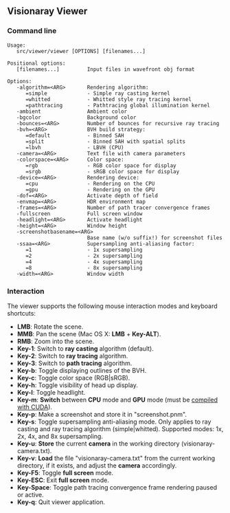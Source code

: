 Visionaray Viewer
-----------------

### Command line

```
Usage:
   src/viewer/viewer [OPTIONS] [filenames...]

Positional options:
   [filenames...]         Input files in wavefront obj format

Options:
   -algorithm=<ARG>       Rendering algorithm:
      =simple             - Simple ray casting kernel
      =whitted            - Whitted style ray tracing kernel
      =pathtracing        - Pathtracing global illumination kernel
   -ambient               Ambient color
   -bgcolor               Background color
   -bounces=<ARG>         Number of bounces for recursive ray tracing
   -bvh=<ARG>             BVH build strategy:
      =default            - Binned SAH
      =split              - Binned SAH with spatial splits
      =lbvh               - LBVH (CPU)
   -camera=<ARG>          Text file with camera parameters
   -colorspace=<ARG>      Color space:
      =rgb                - RGB color space for display
      =srgb               - sRGB color space for display
   -device=<ARG>          Rendering device:
      =cpu                - Rendering on the CPU
      =gpu                - Rendering on the GPU
   -dof=<ARG>             Activate depth of field
   -envmap=<ARG>          HDR environment map
   -frames=<ARG>          Number of path tracer convergence frames
   -fullscreen            Full screen window
   -headlight=<ARG>       Activate headlight
   -height=<ARG>          Window height
   -screenshotbasename=<ARG>
                          Base name (w/o suffix!) for screenshot files
   -ssaa=<ARG>            Supersampling anti-aliasing factor:
      =1                  - 1x supersampling
      =2                  - 2x supersampling
      =4                  - 4x supersampling
      =8                  - 8x supersampling
   -width=<ARG>           Window width
```

### Interaction

The viewer supports the following mouse interaction modes and keyboard shortcuts:

* **LMB**: Rotate the scene.
* **MMB**: Pan the scene (Mac OS X: **LMB** + **Key-ALT**).
* **RMB**: Zoom into the scene.
* **Key-1**: Switch to **ray casting** algorithm (default).
* **Key-2**: Switch to **ray tracing** algorithm.
* **Key-3**: Switch to **path tracing** algorithm.
* **Key-b**: Toggle displaying outlines of the BVH.
* **Key-c**: Toggle color space (RGB|sRGB).
* **Key-h**: Toggle visibility of head up display.
* **Key-l**: Toggle headlight.
* **Key-m**: **Switch** between **CPU** mode and **GPU** mode (must be [compiled with CUDA](#build-cuda)).
* **Key-p**: Make a screenshot and store it in "screenshot.pnm".
* **Key-s**: Toggle supersampling anti-aliasing mode. Only applies to ray casting and ray tracing algorithm (simple|whitted). Supported modes: 1x, 2x, 4x, and 8x supersampling.
* **Key-u**: **Store** the current **camera** in the working directory (visionaray-camera.txt).
* **Key-v**: **Load** the file "visionaray-camera.txt" from the current working directory, if it exists, and adjust the **camera** accordingly.
* **Key-F5**: Toggle **full screen** mode.
* **Key-ESC**: Exit **full screen** mode.
* **Key-Space**: Toggle path tracing convergence frame rendering paused or active.
* **Key-q**: Quit viewer application.
